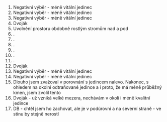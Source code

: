 1. Negativní výběr - méně vitální jedinec
2. Negativní výběr - méně vitální jedinec
3. Negativní výběr - méně vitální jedinec
4. Dvoják
5. Uvolnění prostoru obdobně rostlým stromům nad a pod
6. .
7. .
8. .
9. .
10. .
11. .
12. Dvoják
13. Negativní výběr - méně vitální jedinec
14. Negativní výběr - méně vitální jedinec
15. Dlouho jsem zvažoval v porovnání s jedincem nalevo. Nakonec, s ohledem na okolní odtraňované jedince a i proto, že má méně průběžný kmen, jsem zvolil tento
16. Dvoják - už vzniká velké mezera, nechávám v okolí i méně kvalitní jedince
17. DB - chtěl jsem ho zachovat, ale je v podúrovni a na severní straně - ve stínu by stejně nerostl

